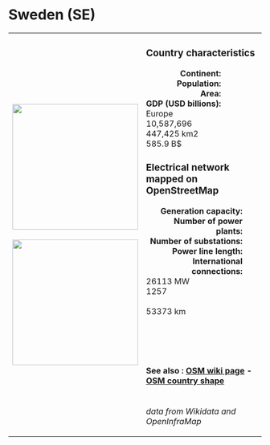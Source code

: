 # Sweden (SE)

<table width="90%">
<tr>
<td>
<img src="http://commons.wikimedia.org/wiki/Special:FilePath/Flag%20of%20Sweden.svg" width="250">
<br><br>
<img src="http://commons.wikimedia.org/wiki/Special:FilePath/Sweden%20on%20the%20globe%20%28Europe%20centered%29.svg" width="250"></td>
<td>
<h3>Country characteristics</h3>
<div style="display: inline-block;text-align:right;margin-right:30px;font-weight: bold;">
Continent:<br>Population:<br>Area:<br>GDP (USD billions):
</div>
<div style="display: inline-block;">
Europe<br>10,587,696<br>447,425 km2<br>585.9 B$
</div>
<h3>Electrical network mapped on OpenStreetMap</h3>
<div style="display: inline-block;text-align:right;margin-right:30px;font-weight: bold;">Generation capacity:<br>
Number of power plants:<br>
Number of substations:<br>
Power line length:<br>
International connections:<br>
</div>
<div style="display: inline-block;">26113 MW<br>
1257<br>
<br>
53373 km<br>
<br>
</div>

<br><br><h4>See also :
<a href="https://wiki.openstreetmap.org/wiki/Power_networks/Sweden" target="_blank">OSM wiki page</a> -
<a href="https://openstreetmap.org/relation/52822" target="_blank">OSM country shape</a>
</h4>

<br><i>data from Wikidata and OpenInfraMap</i>
</td>
</tr>
</table>




